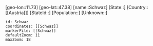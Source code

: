﻿---
location: [47.38,11.73]
mapzoom: [7,12] 
mapmarker: city 
type: City
tags:
- geo/City


SpocWebEntityId: 34102
isDeleted: false
confidential: public

---
[geo-lon::11.73]
[geo-lat::47.38]
[name::Schwaz]
[State::]
[Country::[[Austria]]]
[StateId::]
[Population::]
[Unknown::]


```leaflet
id: Schwaz
coordinates: [[Schwaz]]
markerFile: [[Schwaz]]
defaultZoom: 11 
maxZoom: 18
```
